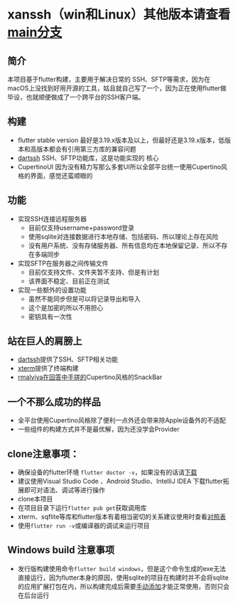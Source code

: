 # xanssh（win和Linux）其他版本请查看[main分支](https://github.com/xanxushu/xanssh/tree/windows)

## 简介

本项目基于flutter构建，主要用于解决日常的 SSH、SFTP等需求，因为在macOS上没找到好用开源的工具，姑且就自己写了一个，因为正在使用flutter做毕设，也就顺便做成了一个跨平台的SSH客户端。

## 构建

- flutter stable version 最好是3.19.x版本及以上，但最好还是3.19.x版本，低版本和高版本都会有引用第三方库的兼容问题
- [dartssh](https://pub.dev/packages/dartssh2) SSH、SFTP功能库，这是功能实现的 核心
- CupertinoUI 因为没有精力写那么多套UI所以全部平台统一使用Cupertino风格的界面，感觉还蛮顺眼的

## 功能
- 实现SSH连接远程服务器
  - 目前仅支持username+password登录
  - 使用sqlite对连接数据进行本地存储、包括密码、所以理论上存在风险
  - 没有用户系统、没有存储服务器、所有信息均在本地保留记录、所以不存在多端同步
- 实现SFTP在服务器之间传输文件
  - 目前仅支持文件、文件夹暂不支持、但是有计划
  - 该界面不稳定、目前正在测试
- 实现一些额外的设置功能
  - 虽然不能同步但是可以将记录导出和导入
  - 这个是加密的所以不用担心
  - 密钥具有一次性

## 站在巨人的肩膀上
- [dartssh](https://pub.dev/packages/dartssh2)提供了SSH、SFTP相关功能
- [xterm](https://pub.dev/packages/xterm)提供了终端构建
- [rmalviya在回答中手搓的](https://stackoverflow.com/questions/55382651/use-snackbar-with-cupertinopagescaffold)Cupertino风格的SnackBar

## 一个不那么成功的样品
- 全平台使用Cupertino风格除了便利一点外还会带来除Apple设备外的不适配
- 一些组件的构建方式并不是最优解，因为还没学会Provider

## clone注意事项：
- 确保设备的flutter环境 `flutter doctor -v`，如果没有的话请[下载](https://docs.flutter.dev/get-started/install)
- 建议使用Visual Studio Code 、Android Studio、IntelliJ IDEA 下载flutter拓展即可对语法、调试等进行操作
- clone本项目
- 在项目目录下运行`flutter pub get`获取调用库
- xterm、sqflite等库和flutter版本有着相当密切的关系建议使用时查看[对照表](https://pub.dev/packages/xterm/versions)
- 使用`flutter run -v`或编译器的调试来运行项目

## Windows build 注意事项
- 发行版构建使用命令`flutter build windows`，但是这个命令生成的exe无法直接运行，因为flutter本身的原因，使用sqlite的项目在构建时并不会将sqlite的应用扩展打包在内，所以构建完成后需要[手动添加](https://www.sqlite.org/download.html)才能正常使用，否则只会在后台运行
